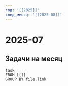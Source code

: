 ```yaml
---
год: '[[2025]]'
след_месяц: '[[2025-08]]'
---
```



# 2025-07

## Задачи на месяц

```dataview
task
FROM [[]]
GROUP BY file.link
```
